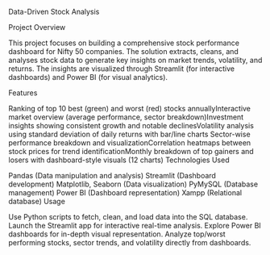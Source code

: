 Data-Driven Stock Analysis

Project Overview

This project focuses on building a comprehensive stock performance dashboard for Nifty 50 companies. The solution extracts, cleans, and analyses stock data to generate key insights on market trends, volatility, and returns. The insights are visualized through Streamlit (for interactive dashboards) and Power BI (for visual analytics).

Features

Ranking of top 10 best (green) and worst (red) stocks annually​
Interactive market overview (average performance, sector breakdown)​
Investment insights showing consistent growth and notable declines​
Volatility analysis using standard deviation of daily returns with bar/line charts​
Sector-wise performance breakdown and visualization​
Correlation heatmaps between stock prices for trend identification​
Monthly breakdown of top gainers and losers with dashboard-style visuals (12 charts)
Technologies Used

Pandas (Data manipulation and analysis)
Streamlit (Dashboard development)
Matplotlib, Seaborn (Data visualization)
PyMySQL (Database management)
Power BI (Dashboard representation)
Xampp (Relational database)
Usage

Use Python scripts to fetch, clean, and load data into the SQL database.
Launch the Streamlit app for interactive real-time analysis.
Explore Power BI dashboards for in-depth visual representation.
Analyze top/worst performing stocks, sector trends, and volatility directly from dashboards.
